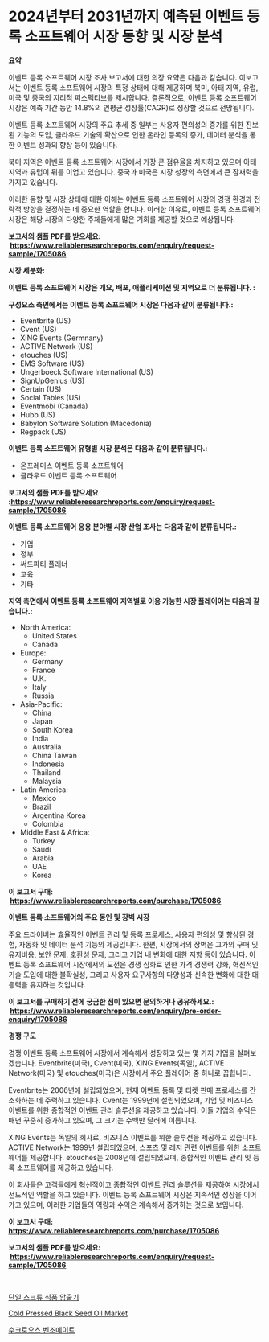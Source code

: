 <p><h1>2024년부터 2031년까지 예측된 이벤트 등록 소프트웨어 시장 동향 및 시장 분석</h1></p><p><strong>요약</strong></p>
<p><p>이벤트 등록 소프트웨어 시장 조사 보고서에 대한 의장 요약은 다음과 같습니다. 이보고서는 이벤트 등록 소프트웨어 시장의 특정 상태에 대해 제공하며 북미, 아태 지역, 유럽, 미국 및 중국의 지리적 퍼스펙티브를 제시합니다. 결론적으로, 이벤트 등록 소프트웨어 시장은 예측 기간 동안 14.8%의 연평균 성장률(CAGR)로 성장할 것으로 전망됩니다.</p><p>이벤트 등록 소프트웨어 시장의 주요 추세 중 일부는 사용자 편의성의 증가를 위한 진보된 기능의 도입, 클라우드 기술의 확산으로 인한 온라인 등록의 증가, 데이터 분석을 통한 이벤트 성과의 향상 등이 있습니다.</p><p>북미 지역은 이벤트 등록 소프트웨어 시장에서 가장 큰 점유율을 차지하고 있으며 아태 지역과 유럽이 뒤를 이업고 있습니다. 중국과 미국은 시장 성장의 측면에서 큰 잠재력을 가지고 있습니다.</p><p>이러한 동향 및 시장 상태에 대한 이해는 이벤트 등록 소프트웨어 시장의 경쟁 환경과 전략적 방향을 결정하는 데 중요한 역할을 합니다. 이러한 이유로, 이벤트 등록 소프트웨어 시장은 해당 시장의 다양한 주체들에게 많은 기회를 제공할 것으로 예상됩니다.</p></p>
<p><strong>보고서의 샘플 PDF를 받으세요: &nbsp;<a href="https://www.reliableresearchreports.com/enquiry/request-sample/1705086">https://www.reliableresearchreports.com/enquiry/request-sample/1705086</a></strong></p>
<p><strong>시장 세분화:</strong></p>
<p><strong> 이벤트 등록 소프트웨어 시장은 개요, 배포, 애플리케이션 및 지역으로 더 분류됩니다. :</strong></p>
<p><strong>구성요소 측면에서는 이벤트 등록 소프트웨어 시장은 다음과 같이 분류됩니다.:</strong></p>
<p><ul><li>Eventbrite (US)</li><li>Cvent (US)</li><li>XING Events (Germnany)</li><li>ACTIVE Network (US)</li><li>etouches (US)</li><li>EMS Software (US)</li><li>Ungerboeck Software International (US)</li><li>SignUpGenius (US)</li><li>Certain (US)</li><li>Social Tables (US)</li><li>Eventmobi (Canada)</li><li>Hubb (US)</li><li>Babylon Software Solution (Macedonia)</li><li>Regpack (US)</li></ul></p>
<p><strong> 이벤트 등록 소프트웨어 유형별 시장 분석은 다음과 같이 분류됩니다.:</strong></p>
<p><ul><li>온프레미스 이벤트 등록 소프트웨어</li><li>클라우드 이벤트 등록 소프트웨어</li></ul></p>
<p><strong>보고서의 샘플 PDF를 받으세요 :<a href="https://www.reliableresearchreports.com/enquiry/request-sample/1705086">https://www.reliableresearchreports.com/enquiry/request-sample/1705086</a></strong></p>
<p><strong> 이벤트 등록 소프트웨어 응용 분야별 시장 산업 조사는 다음과 같이 분류됩니다.:</strong></p>
<p><ul><li>기업</li><li>정부</li><li>써드파티 플래너</li><li>교육</li><li>기타</li></ul></p>
<p><strong>지역 측면에서 이벤트 등록 소프트웨어 지역별로 이용 가능한 시장 플레이어는 다음과 같습니다.:</strong></p>
<p><ul>
    <li>
        North America:
        <ul>
            <li>United States</li>
            <li>Canada</li>
        </ul>
    </li>
    <li>
        Europe:
        <ul>
            <li>Germany</li>
            <li>France</li>
            <li>U.K.</li>
            <li>Italy</li>
            <li>Russia</li>
        </ul>
    </li>
    <li>
        Asia-Pacific:
        <ul>
            <li>China</li>
            <li>Japan</li>
            <li>South Korea</li>
            <li>India</li>
            <li>Australia</li>
            <li>China Taiwan</li>
            <li>Indonesia</li>
            <li>Thailand</li>
            <li>Malaysia</li>
        </ul>
    </li>
    <li>
        Latin America:
        <ul>
            <li>Mexico</li>
            <li>Brazil</li>
            <li>Argentina Korea</li>
            <li>Colombia</li>
        </ul>
    </li>
    <li>
        Middle East & Africa:
        <ul>
            <li>Turkey</li>
            <li>Saudi</li>
            <li>Arabia</li>
            <li>UAE</li>
            <li>Korea</li>
        </ul>
    </li>
    </ul></p>
<p><strong>이 보고서 구매: &nbsp;<a href="https://www.reliableresearchreports.com/purchase/1705086">https://www.reliableresearchreports.com/purchase/1705086</a></strong></p>
<p><strong>이벤트 등록 소프트웨어의 주요 동인 및 장벽 시장</strong></p>
<p><p>주요 드라이버는 효율적인 이벤트 관리 및 등록 프로세스, 사용자 편의성 및 향상된 경험, 자동화 및 데이터 분석 기능의 제공입니다. 한편, 시장에서의 장벽은 고가의 구매 및 유지비용, 보안 문제, 호환성 문제, 그리고 기업 내 변화에 대한 저항 등이 있습니다. 이벤트 등록 소프트웨어 시장에서의 도전은 경쟁 심화로 인한 가격 경쟁력 강화, 혁신적인 기술 도입에 대한 불확실성, 그리고 사용자 요구사항의 다양성과 신속한 변화에 대한 대응력을 유지하는 것입니다.</p></p>
<p><strong>이 보고서를 구매하기 전에 궁금한 점이 있으면 문의하거나 공유하세요.: &nbsp;<a href="https://www.reliableresearchreports.com/enquiry/pre-order-enquiry/1705086">https://www.reliableresearchreports.com/enquiry/pre-order-enquiry/1705086</a></strong></p>
<p><strong>경쟁 구도</strong></p>
<p><p>경쟁 이벤트 등록 소프트웨어 시장에서 계속해서 성장하고 있는 몇 가지 기업을 살펴보겠습니다. Eventbrite(미국), Cvent(미국), XING Events(독일), ACTIVE Network(미국) 및 etouches(미국)은 시장에서 주요 플레이어 중 하나로 꼽힙니다. </p><p>Eventbrite는 2006년에 설립되었으며, 현재 이벤트 등록 및 티켓 판매 프로세스를 간소화하는 데 주력하고 있습니다. Cvent는 1999년에 설립되었으며, 기업 및 비즈니스 이벤트를 위한 종합적인 이벤트 관리 솔루션을 제공하고 있습니다. 이들 기업의 수익은 매년 꾸준히 증가하고 있으며, 그 크기는 수백만 달러에 이릅니다.</p><p>XING Events는 독일의 회사로, 비즈니스 이벤트를 위한 솔루션을 제공하고 있습니다. ACTIVE Network는 1999년 설립되었으며, 스포츠 및 레저 관련 이벤트를 위한 소프트웨어를 제공합니다. etouches는 2008년에 설립되었으며, 종합적인 이벤트 관리 및 등록 소프트웨어를 제공하고 있습니다.</p><p>이 회사들은 고객들에게 혁신적이고 종합적인 이벤트 관리 솔루션을 제공하여 시장에서 선도적인 역할을 하고 있습니다. 이벤트 등록 소프트웨어 시장은 지속적인 성장을 이어가고 있으며, 이러한 기업들의 역량과 수익은 계속해서 증가하는 것으로 보입니다.</p></p>
<p><strong>이 보고서 구매: &nbsp; <a href="https://www.reliableresearchreports.com/purchase/1705086">https://www.reliableresearchreports.com/purchase/1705086</a></strong></p>
<p><strong>보고서의 샘플 PDF를 받으세요: &nbsp;<a href="https://www.reliableresearchreports.com/enquiry/request-sample/1705086">https://www.reliableresearchreports.com/enquiry/request-sample/1705086</a></strong><strong></strong></p>
<p>&nbsp;</p>
<p><p><a href="https://github.com/CliftonFisher9067/Market-Research-Report-List-1/blob/main/983712911233.md">단일 스크류 식품 압출기</a></p><p><a href="https://butternut-bug-553.notion.site/Cold-Pressed-Black-Seed-Oil-Market-Size-and-Examines-its-Market-Scope-with-a-Primary-Focus-on-Grow-17363a6e2b004312ac5dd386b1f0428f">Cold Pressed Black Seed Oil Market</a></p><p><a href="https://github.com/fernandotryO5lson96765/Market-Research-Report-List-1/blob/main/790000611234.md">수크로오스 벤조에이트</a></p></p>